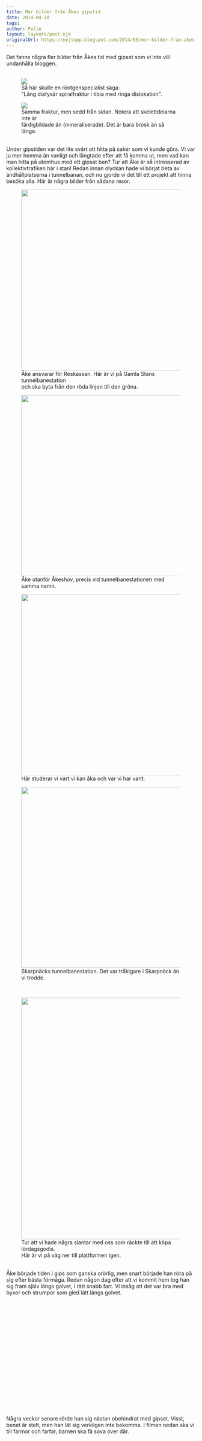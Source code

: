 ```yaml
---
title: Mer bilder från Åkes gipstid
date: 2014-04-10
tags: 	
author: Pelle
layout: layouts/post.njk
originalUrl: https://nejtupp.blogspot.com/2014/05/mer-bilder-fran-akes-gipstid.html
---
```


Det fanns några fler bilder från Åkes tid med gipset som vi inte vill undanhålla bloggen.<br><br>

<figure>
	<img src="../../../../img/Ro%25CC%2588ntgenbilder-SIN_UNDERBEN_20140425_105134.jpg">
	<figcaption>Så här skulle en röntgenspecialist säga:<br>"Lång diafysär spiralfraktur i tibia med ringa dislokation".</figcaption>
</figure>

<figure>
	<img src="../../../../img/Ro%25CC%2588ntgenbilder-SIN_UNDERBEN_20140425_105142.jpg">
	<figcaption>Samma fraktur, men sedd från sidan. Notera att skelettdelarna inte är <br>färdigbildade än (mineraliserade). Det är bara brosk än så länge.<br> </figcaption>
</figure>Under gipstiden var det lite svårt att hitta på saker som vi kunde göra. Vi var ju mer hemma än vanligt och längtade efter att få komma ut, men vad kan man hitta på utomhus med ett gipsat ben? Tur att Åke är så intresserad av kollektivtrafiken här i stan! Redan innan olyckan hade vi börjat beta av ändhållplatserna i tunnelbanan, och nu gjorde vi det till ett projekt att hinna besöka alla. Här är några bilder från sådana resor.<br><div>

<figure>
	<img src="../../../../img/iPhone-IMG_0809.jpg" height="480">
	<figcaption>Åke ansvarar för Reskassan. Här är vi på Gamla Stans tunnelbanestation <br>och ska byta från den röda linjen till den gröna.</figcaption>
</figure>

<figure>
	<img src="../../../../img/iPhone-IMG_0811.jpg" height="480">
	<figcaption>Åke utanför Åkeshov, precis vid tunnelbanestationen med samma namn. </figcaption>
</figure>

<figure>
	<img src="../../../../img/iPhone-IMG_0814.jpg" height="480">
	<figcaption>Här studerar vi vart vi kan åka och var vi har varit.</figcaption>
</figure>

<figure>
	<img src="../../../../img/iPhone-IMG_0835.jpg" height="480">
	<figcaption>Skarpnäcks tunnelbanestation. Det var tråkigare i Skarpnäck än vi trodde.</figcaption>
</figure><br>

<figure>
	<img src="../../../../img/iPhone-IMG_0839.jpg" height="640" width="480">
	<figcaption>Tur att vi hade några slantar med oss som räckte till att köpa lördagsgodis.<br>Här är vi på väg ner till plattformen igen.</figcaption>
</figure><br>Åke började tiden i gips som ganska orörlig, men snart började han röra på sig efter bästa förmåga. Redan någon dag efter att vi kommit hem tog han sig fram själv längs golvet, i rätt snabb fart. Vi insåg att det var bra med byxor och strumpor som gled lätt längs golvet.<br><br><div class="separator" style="clear: both; text-align: center;"><object class="BLOG_video_class" contentid="ea847b49f0a9a37e" height="266" id="BLOG_video-ea847b49f0a9a37e" width="320"></object></div><br><br>Några veckor senare rörde han sig nästan obehindrat med gipset. Visst, benet är stelt, men han lät sig verkligen inte bekomma. I filmen nedan ska vi till farmor och farfar, barnen ska få sova över där.<br><br><div class="separator" style="clear: both; text-align: center;"><object class="BLOG_video_class" contentid="44d029f64925754f" height="266" id="BLOG_video-44d029f64925754f" width="320"></object></div><br><br><br>Åke var inte så glad för att visa sig bland kamraterna på förskolan med sitt gips, men han var ju tvungen att komma tillbaka dit någon gång. När han blivit lite mer bekväm med gipset och vi visste att han skulle klara av det, så fick han komma tillbaka. När vi kom dit på eftermiddagen så visade det sig att hela förskolan fortfarande var ute på utflykt, så vi var ensamma i lokalerna i minst en halvtimme innan de andra kom. Det var kanske inte så dumt, Åke hann visa mig lite roliga leksaker. När de andra kom så lämnade jag honom och gick bort en timme innan jag kom tillbaka och hämtade honom och Tage igen. Jag var lite nervös, hur hade det gått? Det visade sig att han hade varit väldigt framåt och ville göra allt utan hjälp och han hade låtit alla titta och känna på gipset. Efter den stunden tyckte han aldrig mer att gipset var något pinsamt.<br><br>

<figure>
	<img srcs/s1600/iPhone-IMG_0830.jpg" imageanchor="1" style="margin-left: auto; margin-right: auto;"><img border="0" src="../../../../img/iPhone-IMG_0830.jpg" height="480">
	<figcaption>Åke visar roliga leksaker på förskolan. Snart kommer de andra barnen tillbaka.</figcaption>
</figure>
